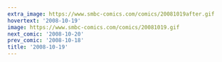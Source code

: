 ```yaml
---
extra_image: https://www.smbc-comics.com/comics/20081019after.gif
hovertext: '2008-10-19'
image: https://www.smbc-comics.com/comics/20081019.gif
next_comic: '2008-10-20'
prev_comic: '2008-10-18'
title: '2008-10-19'
---
```


